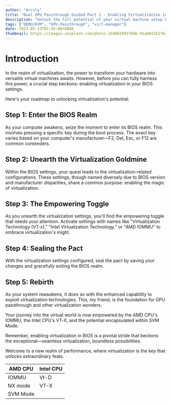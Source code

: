 ```yaml
---
author: "Arcsly"
title: "Dual GPU Passthrough Guided Part 2 - Enabling Virtualization in BIOS"
description: "Unlock the full potential of your virtual machine setup by learning how to enable virtualization in your BIOS settings. This essential step will pave the way for seamless dual GPU passthrough and enhanced performance."
tags: ["QEMU/KVM", "GPU-Passthrough", "virt-manager"]
date: 2023-05-13T05:45:00+0800
thumbnail: https://images.unsplash.com/photo-1540829917886-91ab031b1764?ixlib=rb-4.0.3
---
```


# Introduction

In the realm of virtualization, the power to transform your hardware into versatile virtual machines awaits. However, before you can fully harness this power, a crucial step beckons: enabling virtualization in your BIOS settings.

Here's your roadmap to unlocking virtualization's potential:

## Step 1: Enter the BIOS Realm

As your computer awakens, seize the moment to enter its BIOS realm. This involves pressing a specific key during the boot process. The exact key varies based on your computer's manufacturer—F2, Del, Esc, or F12 are common contenders.

## Step 2: Unearth the Virtualization Goldmine

Within the BIOS settings, your quest leads to the virtualization-related configurations. These settings, though named diversely due to BIOS version and manufacturer disparities, share a common purpose: enabling the magic of virtualization.

## Step 3: The Empowering Toggle

As you unearth the virtualization settings, you'll find the empowering toggle that needs your attention. Activate settings with names like "Virtualization Technology (VT-x)," "Intel Virtualization Technology," or "AMD IOMMU" to embrace virtualization's might.

## Step 4: Sealing the Pact

With the virtualization settings configured, seal the pact by saving your changes and gracefully exiting the BIOS realm.

## Step 5: Rebirth

As your system reawakens, it does so with the enhanced capability to exploit virtualization technologies. This, my friend, is the foundation for GPU passthrough and other virtualization wonders.

Your journey into the virtual world is now empowered by the AMD CPU's IOMMU, the Intel CPU's VT-X, and the potential encapsulated within SVM Mode.

Remember, enabling virtualization in BIOS is a pivotal stride that beckons the exceptional—seamless virtualization, boundless possibilities.

Welcome to a new realm of performance, where virtualization is the key that unlocks extraordinary feats.

| AMD CPU  | Intel CPU |
|----------|-----------|
|   IOMMU  |    Vt-D   |
|  NX mode |    VT-X   |
| SVM Mode |           |
